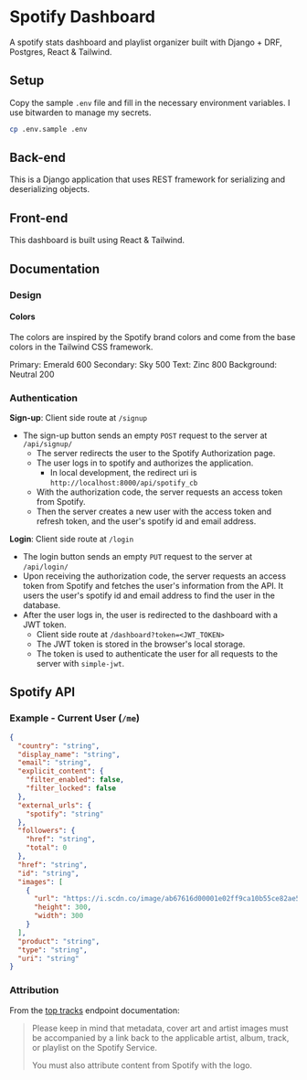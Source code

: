 # Spotify Dashboard

A spotify stats dashboard and playlist organizer built with Django + DRF,
Postgres, React & Tailwind.

## Setup

Copy the sample `.env` file and fill in the necessary environment variables. I
use bitwarden to manage my secrets.

```bash
cp .env.sample .env
```

## Back-end

This is a Django application that uses REST framework for serializing and
deserializing objects.

## Front-end

This dashboard is built using React & Tailwind.

## Documentation

### Design

#### Colors

The colors are inspired by the Spotify brand colors and come from the base
colors in the Tailwind CSS framework.

Primary: Emerald 600
Secondary: Sky 500
Text: Zinc 800
Background: Neutral 200

### Authentication

**Sign-up**: Client side route at `/signup`

- The sign-up button sends an empty `POST` request to the server at `/api/signup/`
    - The server redirects the user to the Spotify Authorization page.
    - The user logs in to spotify and authorizes the application.
        - In local development, the redirect uri is `http://localhost:8000/api/spotify_cb`
    - With the authorization code, the server requests an access token from Spotify.
    - Then the server creates a new user with the access token and refresh token,
    and the user's spotify id and email address.

**Login**: Client side route at `/login`

- The login button sends an empty `PUT` request to the server at `/api/login/`
- Upon receiving the authorization code, the server requests an access token
from Spotify and fetches the user's information from the API. It users the
user's spotify id and email address to find the user in the database.
- After the user logs in, the user is redirected to the dashboard with a JWT token.
    - Client side route at `/dashboard?token=<JWT_TOKEN>`
    - The JWT token is stored in the browser's local storage.
    - The token is used to authenticate the user for all requests to the server
    with `simple-jwt`.

## Spotify API

### Example - Current User (`/me`)

```json
{
  "country": "string",
  "display_name": "string",
  "email": "string",
  "explicit_content": {
    "filter_enabled": false,
    "filter_locked": false
  },
  "external_urls": {
    "spotify": "string"
  },
  "followers": {
    "href": "string",
    "total": 0
  },
  "href": "string",
  "id": "string",
  "images": [
    {
      "url": "https://i.scdn.co/image/ab67616d00001e02ff9ca10b55ce82ae553c8228",
      "height": 300,
      "width": 300
    }
  ],
  "product": "string",
  "type": "string",
  "uri": "string"
}
```

### Attribution

From the [top tracks](https://developer.spotify.com/documentation/web-api/reference/#endpoint-get-users-top-artists-and-tracks) endpoint documentation:

> Please keep in mind that metadata, cover art and artist images must be
> accompanied by a link back to the applicable artist, album, track, or playlist
> on the Spotify Service.
>
> You must also attribute content from Spotify with the logo.
